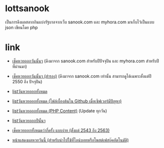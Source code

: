 # lottsanook
เป็นการดึงผลสลากกินแบ่งรัฐบาลจากเว็บ sanook.com และ myhora.com มาเก็บไว้เป็นแบบ json เขียนโดย php

# link
* [เช็คหวยออกวันนั้นๆ](https://lottsanook.herokuapp.com/?date=01102563) (ดึงมาจาก sanook.com สำหรับปีปัจจุปัน และ myhora.com สำหรับปีที่ผ่านมา)

* [เช็คหวยออกวันนั้นๆ (สำรอง)](https://lottsanook.herokuapp.com/index2.php?date=01102563) (ดึงมาจาก sanook.com เท่านั้น สามารถดูได้เฉพาะตั้งแต่ปี 2550 ถึง ปัจจุปัน)

* [listวันหวยออกทั้งหมด](https://lottsanook.herokuapp.com/test.txt)

* [listวันหวยออกทั้งหมด (ไฟล์เบื้องต้นใน Github เมื่อเซิฟเวอร์มีปัญหา)](https://raw.githubusercontent.com/Quad-B/lottsanook/main/test.txt)

* [listวันหวยออกทั้งหมด (PHP Content)](https://lottsanook.herokuapp.com/god.php) (Update ทุกวัน)

* [listวันหวยออกปีนั้นๆ](https://lottsanook.herokuapp.com/gdpy.php?year=2555)

* [เช็คหวยออกทั้งหมดว่ากี่ครั้ง แบบง่าย (ตั้งแต่ 2543 ถึง 2563)](https://lottsanook.herokuapp.com/finddol.php?search=81)

* [หน้าแสดงผลหวยวันนี้ (สำหรับนำไปใช้ที่ไลน์บอทหรือโพสต์เฟสบุ๊คอัตโนมัติ)](https://lottsanook.herokuapp.com/viewlot.php)

